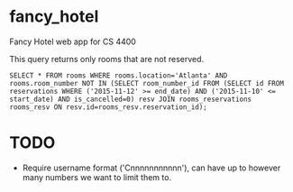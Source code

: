 # fancy_hotel
Fancy Hotel web app for CS 4400

This query returns only rooms that are not reserved.

    SELECT * FROM rooms WHERE rooms.location='Atlanta' AND rooms.room_number NOT IN (SELECT room_number_id FROM (SELECT id FROM reservations WHERE ('2015-11-12' >= end_date) AND ('2015-11-10' <= start_date) AND is_cancelled=0) resv JOIN rooms_reservations rooms_resv ON resv.id=rooms_resv.reservation_id);

# TODO 

* Require username format ('Cnnnnnnnnnnn'), can have up to however many numbers we want to limit them to.
